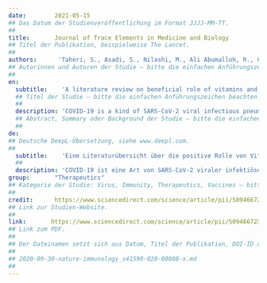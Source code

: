 ```yaml
---
date:        2021-05-15
## Das Datum der Studienveröffentlichung im Format JJJJ-MM-TT.
##
title:       Journal of Trace Elements in Medicine and Biology
## Titel der Publikation, beispielweise The Lancet.
##
authors:      'Taheri, S., Asadi, S., Nilashi, M., Ali Abumalloh, R., Ghabban, N., Mohd Yusuf, S. Y., Supriyanto, E. & Samad, S.'
## Autorinnen und Autoren der Studie – bitte die einfachen Anführungszeichen beachten!
##
en:
  subtitle:    'A literature review on beneficial role of vitamins and trace elements: Evidence from published clinical studies'
  ## Titel der Studie – bitte die einfachen Anführungszeichen beachten!
  ##
  description: 'COVID-19 is a kind of SARS-CoV-2 viral infectious pneumonia. This research aims to perform a bibliometric analysis of the published studies of vitamins and trace elements in the Scopus database with a special focus on COVID-19 disease. To achieve the goal of the study, network and density visualizations were used to introduce an overall picture of the published literature. Following the bibliometric analysis, we discuss the potential benefits of vitamins and trace elements on immune system function and COVID-19, supporting the discussion with evidence from published clinical studies. The previous studies show that D and A vitamins demonstrated a higher potential benefit, while Selenium, Copper, and Zinc were found to have favorable effects on immune modulation in viral respiratory infections among trace elements. The principles of nutrition from the findings of this research could be useful in preventing and treating COVID-19.'
  ## Abstract, Summary oder Background der Studie – bitte die einfachen Anführungszeichen beachten!
  ##
de: 
## Deutsche DeepL-Übersetzung, siehe www.deepl.com.
##
  subtitle:    'Eine Literaturübersicht über die positive Rolle von Vitaminen und Spurenelementen: Evidenz aus veröffentlichten klinischen Studien '
  ##
  description: 'COVID-19 ist eine Art von SARS-CoV-2 viraler infektiöser Lungenentzündung. Ziel dieser Untersuchung ist eine bibliometrische Analyse der in der Scopus-Datenbank veröffentlichten Studien über Vitamine und Spurenelemente mit besonderem Augenmerk auf die COVID-19-Krankheit. Um das Ziel der Studie zu erreichen, wurden Netzwerk- und Dichtevisualisierungen verwendet, um ein Gesamtbild der veröffentlichten Literatur zu vermitteln. Im Anschluss an die bibliometrische Analyse wird der potenzielle Nutzen von Vitaminen und Spurenelementen für die Funktion des Immunsystems und die COVID-19-Erkrankung erörtert, wobei die Diskussion mit Belegen aus veröffentlichten klinischen Studien untermauert wird. Die bisherigen Studien zeigen, dass die Vitamine D und A einen höheren potenziellen Nutzen aufweisen, während bei den Spurenelementen Selen, Kupfer und Zink günstige Auswirkungen auf die Immunmodulation bei viralen Atemwegsinfektionen festgestellt wurden. Die Ernährungsprinzipien, die sich aus den Ergebnissen dieser Forschung ergeben, könnten bei der Vorbeugung und Behandlung von COVID-19 nützlich sein.'
group:       "Therapeutics"
## Kategorie der Studie: Virus, Immunity, Therapeutics, Vaccines – bitte die Anführungszeichen beachten!
##
credit:      https://www.sciencedirect.com/science/article/pii/S0946672X21000791
## Link zur Studien-Website.
##
link:       https://www.sciencedirect.com/science/article/pii/S0946672X21000791/pdfft?md5=710c6af9ba1834f8b15053ce28a9afd6&pid=1-s2.0-S0946672X21000791-main.pdf
## Link zum PDF.
##
## Der Dateinamen setzt sich aus Datum, Titel der Publikation, DOI-ID der Studie (nach dem letzten Slash) und der Dateiendung zusammen. Bitte den Unterstrich vor der DOI-ID beachten!
##
## 2020-09-30-nature-immunology_s41590-020-00808-x.md
##
---
```

<object data="{{ page.link }}" style='height:calc(100vh - 400px); width: 100%' type='application/pdf'></object>
